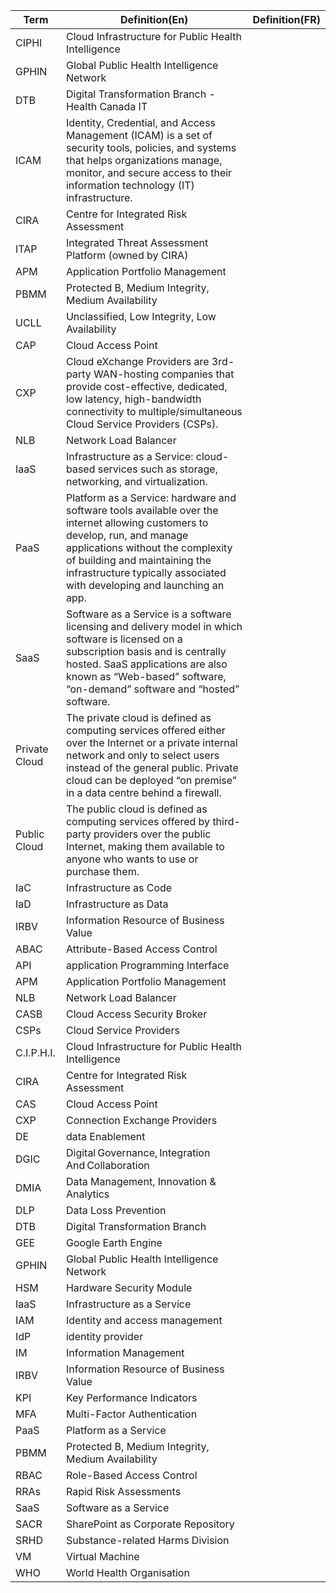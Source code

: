 |Term|Definition(En)|Definition(FR)|
|----|----|----|
|CIPHI|Cloud Infrastructure for Public Health Intelligence|
|GPHIN|Global Public Health Intelligence Network|
|DTB|Digital Transformation Branch -  Health Canada IT|
|ICAM|Identity, Credential, and Access Management (ICAM) is a set of security tools, policies, and systems that helps organizations manage, monitor, and secure access to their information technology (IT) infrastructure.|
|CIRA|Centre for Integrated Risk Assessment|
|ITAP|Integrated Threat Assessment Platform (owned by CIRA)|
|APM|Application Portfolio Management|
|PBMM|Protected B, Medium Integrity, Medium Availability|
|UCLL|Unclassified, Low Integrity, Low Availability|
|CAP|Cloud Access Point|
|CXP|Cloud eXchange Providers are 3rd-party WAN-hosting companies that provide cost-effective, dedicated, low latency, high-bandwidth connectivity to multiple/simultaneous Cloud Service Providers (CSPs).|
|NLB|Network Load Balancer|
|IaaS|Infrastructure as a Service: cloud-based services such as storage, networking, and virtualization.|
|PaaS|Platform as a Service: hardware and software tools available over the internet allowing customers to develop, run, and manage applications without the complexity of building and maintaining the infrastructure typically associated with developing and launching an app.|
|SaaS|Software as a Service is a software licensing and delivery model in which software is licensed on a subscription basis and is centrally hosted. SaaS applications are also known as “Web-based” software, “on-demand” software and “hosted” software.|
|Private Cloud|The private cloud is defined as computing services offered either over the Internet or a private internal network and only to select users instead of the general public. Private cloud can be deployed “on premise” in a data centre behind a firewall.|
|Public Cloud|The public cloud is defined as computing services offered by third-party providers over the public Internet, making them available to anyone who wants to use or purchase them.|
|IaC|Infrastructure as Code|
|IaD|Infrastructure as Data|
|IRBV|Information Resource of Business Value|
|ABAC| Attribute-Based Access Control |
|API| application Programming Interface |
|APM| Application Portfolio Management |
|NLB| Network Load Balancer |
|CASB| Cloud Access Security Broker |
|CSPs| Cloud Service Providers |
|C.I.P.H.I.| Cloud Infrastructure for Public Health Intelligence |
|CIRA| Centre for Integrated Risk Assessment |
|CAS| Cloud Access Point |
|CXP| Connection Exchange Providers |
|DE| data Enablement|
|DGIC| Digital Governance, Integration And Collaboration |
|DMIA| Data Management, Innovation & Analytics |
|DLP| Data Loss Prevention |
|DTB| Digital Transformation Branch |
|GEE| Google Earth Engine |
|GPHIN| Global Public Health Intelligence Network |
|HSM| Hardware Security Module |
|IaaS | Infrastructure as a Service |
|IAM| Identity and access management |
|IdP| identity provider |
|IM| Information Management |
|IRBV| Information Resource of Business Value |
|KPI| Key Performance Indicators |
|MFA| Multi-Factor Authentication |
|PaaS| Platform as a Service |
|PBMM| Protected B, Medium Integrity, Medium Availability |
|RBAC| Role-Based Access Control |
|RRAs| Rapid Risk Assessments |
|SaaS| Software as a Service |
|SACR| SharePoint as Corporate Repository |
|SRHD| Substance-related Harms Division |
|VM| Virtual Machine |
|WHO | World Health Organisation |
